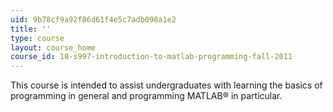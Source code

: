 ```yaml
---
uid: 9b78cf9a92f86d61f4e5c7adb098a1e2
title: ''
type: course
layout: course_home
course_id: 18-s997-introduction-to-matlab-programming-fall-2011
---
```

This course is intended to assist undergraduates with learning the basics of programming in general and programming MATLAB® in particular.
